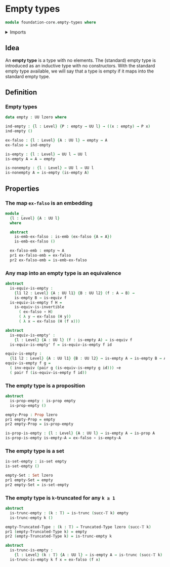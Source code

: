 # Empty types

```agda
module foundation-core.empty-types where
```

<details><summary>Imports</summary>

```agda
open import foundation.dependent-pair-types
open import foundation.universe-levels

open import foundation-core.embeddings
open import foundation-core.equivalences
open import foundation-core.function-types
open import foundation-core.propositions
open import foundation-core.sets
open import foundation-core.truncated-types
open import foundation-core.truncation-levels
```

</details>

## Idea

An **empty type** is a type with no elements. The (standard) empty type is
introduced as an inductive type with no constructors. With the standard empty
type available, we will say that a type is empty if it maps into the standard
empty type.

## Definition

### Empty types

```agda
data empty : UU lzero where

ind-empty : {l : Level} {P : empty → UU l} → ((x : empty) → P x)
ind-empty ()

ex-falso : {l : Level} {A : UU l} → empty → A
ex-falso = ind-empty

is-empty : {l : Level} → UU l → UU l
is-empty A = A → empty

is-nonempty : {l : Level} → UU l → UU l
is-nonempty A = is-empty (is-empty A)
```

## Properties

### The map `ex-falso` is an embedding

```agda
module _
  {l : Level} {A : UU l}
  where

  abstract
    is-emb-ex-falso : is-emb (ex-falso {A = A})
    is-emb-ex-falso ()

  ex-falso-emb : empty ↪ A
  pr1 ex-falso-emb = ex-falso
  pr2 ex-falso-emb = is-emb-ex-falso
```

### Any map into an empty type is an equivalence

```agda
abstract
  is-equiv-is-empty :
    {l1 l2 : Level} {A : UU l1} {B : UU l2} (f : A → B) →
    is-empty B → is-equiv f
  is-equiv-is-empty f H =
    is-equiv-is-invertible
      ( ex-falso ∘ H)
      ( λ y → ex-falso (H y))
      ( λ x → ex-falso (H (f x)))

abstract
  is-equiv-is-empty' :
    {l : Level} {A : UU l} (f : is-empty A) → is-equiv f
  is-equiv-is-empty' f = is-equiv-is-empty f id

equiv-is-empty :
  {l1 l2 : Level} {A : UU l1} {B : UU l2} → is-empty A → is-empty B → A ≃ B
equiv-is-empty f g =
  ( inv-equiv (pair g (is-equiv-is-empty g id))) ∘e
  ( pair f (is-equiv-is-empty f id))
```

### The empty type is a proposition

```agda
abstract
  is-prop-empty : is-prop empty
  is-prop-empty ()

empty-Prop : Prop lzero
pr1 empty-Prop = empty
pr2 empty-Prop = is-prop-empty

is-prop-is-empty : {l : Level} {A : UU l} → is-empty A → is-prop A
is-prop-is-empty is-empty-A = ex-falso ∘ is-empty-A
```

### The empty type is a set

```agda
is-set-empty : is-set empty
is-set-empty ()

empty-Set : Set lzero
pr1 empty-Set = empty
pr2 empty-Set = is-set-empty
```

### The empty type is `k`-truncated for any `k ≥ 1`

```agda
abstract
  is-trunc-empty : (k : 𝕋) → is-trunc (succ-𝕋 k) empty
  is-trunc-empty k ()

empty-Truncated-Type : (k : 𝕋) → Truncated-Type lzero (succ-𝕋 k)
pr1 (empty-Truncated-Type k) = empty
pr2 (empty-Truncated-Type k) = is-trunc-empty k

abstract
  is-trunc-is-empty :
    {l : Level} (k : 𝕋) {A : UU l} → is-empty A → is-trunc (succ-𝕋 k) A
  is-trunc-is-empty k f x = ex-falso (f x)
```
